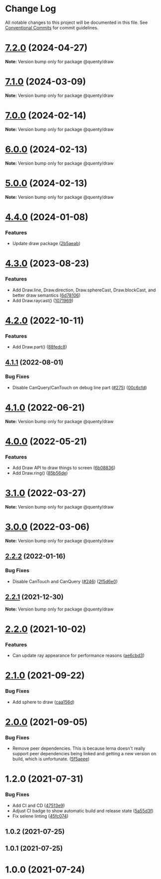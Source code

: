 # Change Log

All notable changes to this project will be documented in this file.
See [Conventional Commits](https://conventionalcommits.org) for commit guidelines.

# [7.2.0](https://github.com/Quenty/NevermoreEngine/compare/@quenty/draw@7.1.0...@quenty/draw@7.2.0) (2024-04-27)

**Note:** Version bump only for package @quenty/draw





# [7.1.0](https://github.com/Quenty/NevermoreEngine/compare/@quenty/draw@7.0.0...@quenty/draw@7.1.0) (2024-03-09)

**Note:** Version bump only for package @quenty/draw





# [7.0.0](https://github.com/Quenty/NevermoreEngine/compare/@quenty/draw@6.0.0...@quenty/draw@7.0.0) (2024-02-14)

**Note:** Version bump only for package @quenty/draw





# [6.0.0](https://github.com/Quenty/NevermoreEngine/compare/@quenty/draw@5.0.0...@quenty/draw@6.0.0) (2024-02-13)

**Note:** Version bump only for package @quenty/draw





# [5.0.0](https://github.com/Quenty/NevermoreEngine/compare/@quenty/draw@4.4.0...@quenty/draw@5.0.0) (2024-02-13)

**Note:** Version bump only for package @quenty/draw





# [4.4.0](https://github.com/Quenty/NevermoreEngine/compare/@quenty/draw@4.3.0...@quenty/draw@4.4.0) (2024-01-08)


### Features

* Update draw package ([2b5aeab](https://github.com/Quenty/NevermoreEngine/commit/2b5aeab42ae8861aabacf2f796fba43d1e2e8717))





# [4.3.0](https://github.com/Quenty/NevermoreEngine/compare/@quenty/draw@4.2.0...@quenty/draw@4.3.0) (2023-08-23)


### Features

* Add Draw.line, Draw.direction, Draw.sphereCast, Draw.blockCast, and better draw semantics ([6d78106](https://github.com/Quenty/NevermoreEngine/commit/6d78106879fb6daa5bf5a28711aed746ed0a6f3e))
* Add Draw.raycast() ([1071969](https://github.com/Quenty/NevermoreEngine/commit/10719695aede9bc9b16f7c311a98dcd5120c43ac))





# [4.2.0](https://github.com/Quenty/NevermoreEngine/compare/@quenty/draw@4.1.1...@quenty/draw@4.2.0) (2022-10-11)


### Features

* Add Draw.part() ([88fedc8](https://github.com/Quenty/NevermoreEngine/commit/88fedc8562f8a94821a3acf092d4e5e10ad4a9a6))





## [4.1.1](https://github.com/Quenty/NevermoreEngine/compare/@quenty/draw@4.1.0...@quenty/draw@4.1.1) (2022-08-01)


### Bug Fixes

* Disable CanQuery/CanTouch on debug line part ([#275](https://github.com/Quenty/NevermoreEngine/issues/275)) ([00c6cfd](https://github.com/Quenty/NevermoreEngine/commit/00c6cfd5958ba0cca8787f7976ab01bb45721cf2))





# [4.1.0](https://github.com/Quenty/NevermoreEngine/compare/@quenty/draw@4.0.0...@quenty/draw@4.1.0) (2022-06-21)

**Note:** Version bump only for package @quenty/draw





# [4.0.0](https://github.com/Quenty/NevermoreEngine/compare/@quenty/draw@3.1.0...@quenty/draw@4.0.0) (2022-05-21)


### Features

* Add Draw API to draw things to screen ([6b08836](https://github.com/Quenty/NevermoreEngine/commit/6b08836573ad719de8b903ee5c51393cf0a8647f))
* Add Draw.ring() ([85b56de](https://github.com/Quenty/NevermoreEngine/commit/85b56de9d5da5dbab6d1dcd4cde7b9b84b593017))





# [3.1.0](https://github.com/Quenty/NevermoreEngine/compare/@quenty/draw@3.0.0...@quenty/draw@3.1.0) (2022-03-27)

**Note:** Version bump only for package @quenty/draw





# [3.0.0](https://github.com/Quenty/NevermoreEngine/compare/@quenty/draw@2.2.2...@quenty/draw@3.0.0) (2022-03-06)

**Note:** Version bump only for package @quenty/draw





## [2.2.2](https://github.com/Quenty/NevermoreEngine/compare/@quenty/draw@2.2.1...@quenty/draw@2.2.2) (2022-01-16)


### Bug Fixes

* Disable CanTouch and CanQuery ([#246](https://github.com/Quenty/NevermoreEngine/issues/246)) ([2f5d6e0](https://github.com/Quenty/NevermoreEngine/commit/2f5d6e006176ac4b5e15b29efe8f3b8b842a1a7b))





## [2.2.1](https://github.com/Quenty/NevermoreEngine/compare/@quenty/draw@2.2.0...@quenty/draw@2.2.1) (2021-12-30)

**Note:** Version bump only for package @quenty/draw





# [2.2.0](https://github.com/Quenty/NevermoreEngine/compare/@quenty/draw@2.1.0...@quenty/draw@2.2.0) (2021-10-02)


### Features

* Can update ray appearance for performance reasons ([ae6cbd3](https://github.com/Quenty/NevermoreEngine/commit/ae6cbd35f22105519fa2ca11c1e456be8b4d6771))





# [2.1.0](https://github.com/Quenty/NevermoreEngine/compare/@quenty/draw@2.0.0...@quenty/draw@2.1.0) (2021-09-22)


### Bug Fixes

* Add sphere to draw ([caa156d](https://github.com/Quenty/NevermoreEngine/commit/caa156def28dbae5c09bdfa6dc04885b212f78d1))





# [2.0.0](https://github.com/Quenty/NevermoreEngine/compare/@quenty/draw@1.2.0...@quenty/draw@2.0.0) (2021-09-05)


### Bug Fixes

* Remove peer dependencies. This is because lerna doesn't really support peer dependencies being linked and getting a new version on build, which is unfortunate. ([5f5aeee](https://github.com/Quenty/NevermoreEngine/commit/5f5aeeea8de9975435309e53679f0ef7064f9dd0))





# 1.2.0 (2021-07-31)


### Bug Fixes

* Add CI and CD ([47513e9](https://github.com/Quenty/NevermoreEngine/commit/47513e9b568162707534af132396dd8756947dd3))
* Adjust CI badge to show automatic build and release state ([5a55d3f](https://github.com/Quenty/NevermoreEngine/commit/5a55d3f19bf8d66a760d67da9b56ed47fab74656))
* Fix selene linting ([45fc074](https://github.com/Quenty/NevermoreEngine/commit/45fc07489ee59127ac6582689f19a0e87c1e5b5a))



## 1.0.2 (2021-07-25)



## 1.0.1 (2021-07-25)



# 1.0.0 (2021-07-24)

